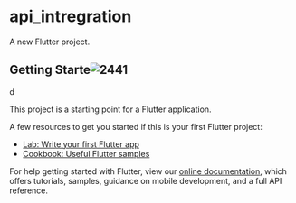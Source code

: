 # api_intregration

A new Flutter project.

## Getting Starte![2441](https://user-images.githubusercontent.com/61588132/157231546-f7e432d8-b538-430a-9a53-089fa500f189.png)
d

This project is a starting point for a Flutter application.

A few resources to get you started if this is your first Flutter project:

- [Lab: Write your first Flutter app](https://flutter.dev/docs/get-started/codelab)
- [Cookbook: Useful Flutter samples](https://flutter.dev/docs/cookbook)

For help getting started with Flutter, view our
[online documentation](https://flutter.dev/docs), which offers tutorials,
samples, guidance on mobile development, and a full API reference.
